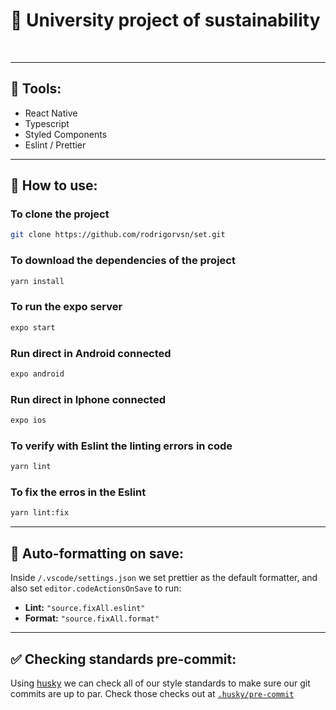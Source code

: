 # 📙 University project of sustainability

<br>

___
## 🔨 Tools:

- React Native
- Typescript
- Styled Components
- Eslint / Prettier

___
## 🤺 How to use:

### To clone the project

```bash
git clone https://github.com/rodrigorvsn/set.git
```

### To download the dependencies of the project

```bash
yarn install
```

### To run the expo server

```bash
expo start
```

### Run direct in Android connected

```bash
expo android
```

### Run direct in Iphone connected

```bash
expo ios
```

### To verify with Eslint the linting errors in code

```bash
yarn lint
```

### To fix the erros in the Eslint 

```bash
yarn lint:fix
```

___
## 🤖 Auto-formatting on save:

Inside `/.vscode/settings.json` we set prettier as the default formatter, and also set `editor.codeActionsOnSave` to run:

- **Lint:** `"source.fixAll.eslint"`
- **Format:** `"source.fixAll.format"`

___
## ✅  Checking standards pre-commit:

Using [husky](https://www.npmjs.com/package/husky) we can check all of our style standards to make sure our git commits are up to par. Check those checks out at [`.husky/pre-commit`](.husky/pre-commit)
